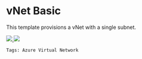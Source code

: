 # vNet Basic

<p>This template provisions a vNet with a single subnet.</p>

<a href="https://azuredeploy.net/" target="_blank">
    <img src="https://azurecomcdn.azureedge.net/mediahandler/acomblog/media/Default/blog/deploybutton.png"/>
</a>


<a href="http://armviz.io/#/?load=https://raw.githubusercontent.com/jellis-ndot/AzureTemplates/blob/master/vNet-Basic/azuredeploy.json" target="_blank">
  <img src="http://armviz.io/visualizebutton.png"/>
</a>


`Tags: Azure Virtual Network`
